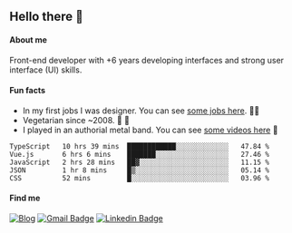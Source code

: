 ## Hello there 🤘

#### About me

Front-end developer with +6 years developing interfaces and strong user interface (UI) skills.

#### Fun facts

- In my first jobs I was designer. You can see [some jobs here](https://www.behance.net/edermunhoz1384). 👨‍💻
- Vegetarian since ~2008. 🌱 🍄
- I played in an authorial metal band. You can see [some videos here](https://www.youtube.com/watch?v=73xqyuybYWc&ab_channel=OrckOut) 🎸

<!--START_SECTION:waka-->
```text
TypeScript   10 hrs 39 mins  ████████████░░░░░░░░░░░░░   47.84 % 
Vue.js       6 hrs 6 mins    ███████░░░░░░░░░░░░░░░░░░   27.46 % 
JavaScript   2 hrs 28 mins   ██▓░░░░░░░░░░░░░░░░░░░░░░   11.15 % 
JSON         1 hr 8 mins     █▒░░░░░░░░░░░░░░░░░░░░░░░   05.14 % 
CSS          52 mins         █░░░░░░░░░░░░░░░░░░░░░░░░   03.96 % 
```
<!--END_SECTION:waka-->

#### Find me

[![Blog](https://img.shields.io/badge/blog-https%3A%2F%2Federmunhozsantos.com%2F-orange)](https://edermunhozsantos.netlify.app/)
[![Gmail Badge](https://img.shields.io/badge/-edermunhozsantos@gmail.com-c14438?style=flat-square&logo=Gmail&logoColor=white&link=mailto:edermunhozsantos@gmail.com)](mailto:edermunhozsantos@gmail.com)
[![Linkedin Badge](https://img.shields.io/badge/-LinkedIn-blue?style=flat-square&logo=Linkedin&logoColor=white&link=eder-munhoz-dos-santos-52965b66)](https://www.linkedin.com/in/eder-munhoz-dos-santos-52965b66)
